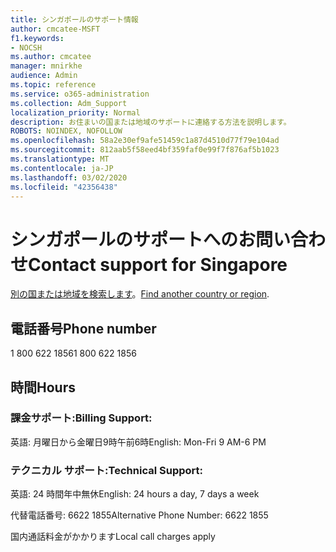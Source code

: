 ```yaml
---
title: シンガポールのサポート情報
author: cmcatee-MSFT
f1.keywords:
- NOCSH
ms.author: cmcatee
manager: mnirkhe
audience: Admin
ms.topic: reference
ms.service: o365-administration
ms.collection: Adm_Support
localization_priority: Normal
description: お住まいの国または地域のサポートに連絡する方法を説明します。
ROBOTS: NOINDEX, NOFOLLOW
ms.openlocfilehash: 58a2e30ef9afe51459c1a87d4510d77f79e104ad
ms.sourcegitcommit: 812aab5f58eed4bf359faf0e99f7f876af5b1023
ms.translationtype: MT
ms.contentlocale: ja-JP
ms.lasthandoff: 03/02/2020
ms.locfileid: "42356438"
---
```

# <a name="contact-support-for-singapore"></a><span data-ttu-id="d5b23-103">シンガポールのサポートへのお問い合わせ</span><span class="sxs-lookup"><span data-stu-id="d5b23-103">Contact support for Singapore</span></span>

<span data-ttu-id="d5b23-104">[別の国または地域を検索します](../contact-support-for-business-products.md)。</span><span class="sxs-lookup"><span data-stu-id="d5b23-104">[Find another country or region](../contact-support-for-business-products.md).</span></span>

## <a name="phone-number"></a><span data-ttu-id="d5b23-105">電話番号</span><span class="sxs-lookup"><span data-stu-id="d5b23-105">Phone number</span></span>
<span data-ttu-id="d5b23-106">1 800 622 1856</span><span class="sxs-lookup"><span data-stu-id="d5b23-106">1 800 622 1856</span></span>

## <a name="hours"></a><span data-ttu-id="d5b23-107">時間</span><span class="sxs-lookup"><span data-stu-id="d5b23-107">Hours</span></span>
### <a name="billing-support"></a><span data-ttu-id="d5b23-108">課金サポート:</span><span class="sxs-lookup"><span data-stu-id="d5b23-108">Billing Support:</span></span>

<span data-ttu-id="d5b23-109">英語: 月曜日から金曜日9時午前6時</span><span class="sxs-lookup"><span data-stu-id="d5b23-109">English: Mon-Fri 9 AM-6 PM</span></span>

### <a name="technical-support"></a><span data-ttu-id="d5b23-110">テクニカル サポート:</span><span class="sxs-lookup"><span data-stu-id="d5b23-110">Technical Support:</span></span>

<span data-ttu-id="d5b23-111">英語: 24 時間年中無休</span><span class="sxs-lookup"><span data-stu-id="d5b23-111">English: 24 hours a day, 7 days a week</span></span>

<span data-ttu-id="d5b23-112">代替電話番号: 6622 1855</span><span class="sxs-lookup"><span data-stu-id="d5b23-112">Alternative Phone Number: 6622 1855</span></span>

<span data-ttu-id="d5b23-113">国内通話料金がかかります</span><span class="sxs-lookup"><span data-stu-id="d5b23-113">Local call charges apply</span></span>
